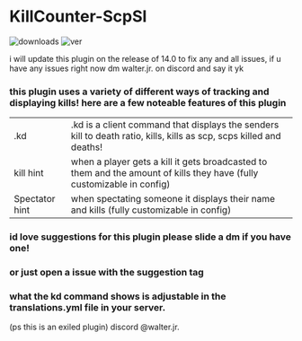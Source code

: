# KillCounter-ScpSl
![downloads](https://img.shields.io/github/downloads/BTF-SCPSL/SCPStats/total?logo=github&style=for-the-badge)
![ver](https://img.shields.io/github/v/release/BTF-SCPSL/SCPStats?include_prereleases&logo=github&style=for-the-badge)

i will update this plugin on the release of 14.0 to fix any and all issues, if u have any issues right now dm walter.jr. on discord and say it yk 

### this plugin uses a variety of different ways of tracking and displaying kills!  here are a few noteable features of this plugin
| |  |
| --- | --- |
| .kd | .kd is a client command that displays the senders kill to death ratio, kills, kills as scp, scps killed and deaths! |
| kill hint | when a player gets a kill it gets broadcasted to them and the amount of kills they have (fully customizable in config) |
| Spectator hint | when spectating someone it displays their name and kills (fully customizable in config) |

### id love suggestions for this plugin please slide a dm if you have one!
### or just open a issue with the suggestion tag
### what the kd command shows is adjustable in the translations.yml file in your server. 
(ps this is an exiled plugin)
discord @walter.jr.
